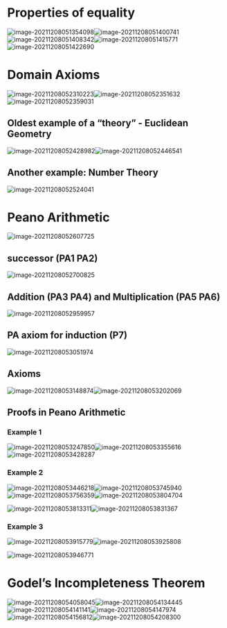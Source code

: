 # Properties of equality

![image-20211208051354098](../../../../.mdnote/assets/image-20211208051354098.png)![image-20211208051400741](../../../../.mdnote/assets/image-20211208051400741.png)![image-20211208051408342](../../../../.mdnote/assets/image-20211208051408342.png)![image-20211208051415771](../../../../.mdnote/assets/image-20211208051415771.png)![image-20211208051422690](../../../../.mdnote/assets/image-20211208051422690.png)

# Domain Axioms

![image-20211208052310223](../../../../.mdnote/assets/image-20211208052310223.png)![image-20211208052351632](../../../../.mdnote/assets/image-20211208052351632.png)![image-20211208052359031](../../../../.mdnote/assets/image-20211208052359031.png)

## Oldest example of a “theory” - Euclidean Geometry

![image-20211208052428982](../../../../.mdnote/assets/image-20211208052428982.png)![image-20211208052446541](../../../../.mdnote/assets/image-20211208052446541.png)

## Another example: Number Theory

![image-20211208052524041](../../../../.mdnote/assets/image-20211208052524041.png)

# Peano Arithmetic

![image-20211208052607725](../../../../.mdnote/assets/image-20211208052607725.png)

## successor (PA1 PA2)

![image-20211208052700825](../../../../.mdnote/assets/image-20211208052700825.png)

## Addition (PA3 PA4) and Multiplication (PA5 PA6)

![image-20211208052959957](../../../../.mdnote/assets/image-20211208052959957.png)

## PA axiom for induction (P7)

![image-20211208053051974](../../../../.mdnote/assets/image-20211208053051974.png)

## Axioms

![image-20211208053148874](../../../../.mdnote/assets/image-20211208053148874.png)![image-20211208053202069](../../../../.mdnote/assets/image-20211208053202069.png)

## Proofs in Peano Arithmetic

### Example 1

![image-20211208053247850](../../../../.mdnote/assets/image-20211208053247850.png)![image-20211208053355616](../../../../.mdnote/assets/image-20211208053355616.png)![image-20211208053428287](../../../../.mdnote/assets/image-20211208053428287.png)

### Example 2

![image-20211208053446218](../../../../.mdnote/assets/image-20211208053446218.png)![image-20211208053745940](../../../../.mdnote/assets/image-20211208053745940.png)![image-20211208053756359](../../../../.mdnote/assets/image-20211208053756359.png)![image-20211208053804704](../../../../.mdnote/assets/image-20211208053804704.png)

![image-20211208053813311](../../../../.mdnote/assets/image-20211208053813311.png)![image-20211208053831367](../../../../.mdnote/assets/image-20211208053831367.png)

### Example 3

![image-20211208053915779](../../../../.mdnote/assets/image-20211208053915779.png)![image-20211208053925808](../../../../.mdnote/assets/image-20211208053925808.png)

![image-20211208053946771](../../../../.mdnote/assets/image-20211208053946771.png)

# Godel’s Incompleteness Theorem

![image-20211208054058045](../../../../.mdnote/assets/image-20211208054058045.png)![image-20211208054134445](../../../../.mdnote/assets/image-20211208054134445.png)![image-20211208054141141](../../../../.mdnote/assets/image-20211208054141141.png)![image-20211208054147974](../../../../.mdnote/assets/image-20211208054147974.png)![image-20211208054156812](../../../../.mdnote/assets/image-20211208054156812.png)![image-20211208054208300](../../../../.mdnote/assets/image-20211208054208300.png)